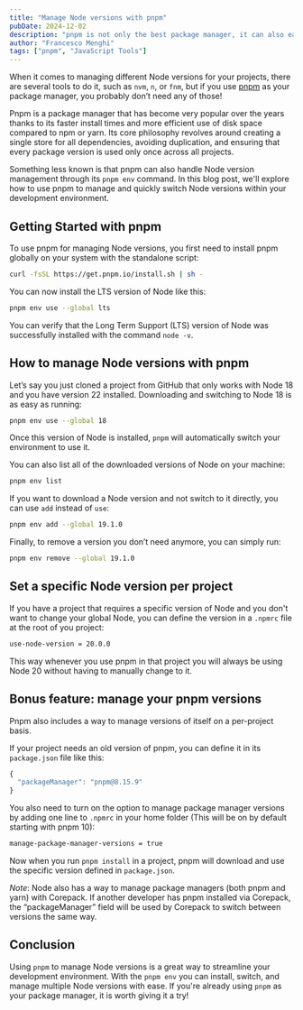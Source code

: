 ```yaml
---
title: "Manage Node versions with pnpm"
pubDate: 2024-12-02
description: "pnpm is not only the best package manager, it can also easily manage Node versions."
author: "Francesco Menghi"
tags: ["pnpm", "JavaScript Tools"]
---
```


When it comes to managing different Node versions for your projects, there are several tools to do it, such as `nvm`, `n`, or `fnm`, but if you use [pnpm](https://pnpm.io) as your package manager, you probably don’t need any of those!

Pnpm is a package manager that has become very popular over the years thanks to its faster install times and more efficient use of disk space compared to npm or yarn. Its core philosophy revolves around creating a single store for all dependencies, avoiding duplication, and ensuring that every package version is used only once across all projects.

Something less known is that pnpm can also handle Node version management through its `pnpm env` command. In this blog post, we'll explore how to use pnpm to manage and quickly switch Node versions within your development environment.

## Getting Started with pnpm

To use pnpm for managing Node versions, you first need to install pnpm globally on your system with the standalone script:

```sh
curl -fsSL https://get.pnpm.io/install.sh | sh -
```

You can now install the LTS version of Node like this:

```sh
pnpm env use --global lts
```

You can verify that the Long Term Support (LTS) version of Node was successfully installed with the command `node -v`.

## How to manage Node versions with pnpm

Let’s say you just cloned a project from GitHub that only works with Node 18 and you have version 22 installed. Downloading and switching to Node 18 is as easy as running:

```sh
pnpm env use --global 18
```

Once this version of Node is installed, `pnpm` will automatically switch your environment to use it.

You can also list all of the downloaded versions of Node on your machine:

```sh
pnpm env list
```

If you want to download a Node version and not switch to it directly, you can use `add` instead of `use`:

```sh
pnpm env add --global 19.1.0
```

Finally, to remove a version you don’t need anymore, you can simply run:

```sh
pnpm env remove --global 19.1.0
```

## Set a specific Node version per project

If you have a project that requires a specific version of Node and you don't want to change your global Node, you can define the version in a `.npmrc` file at the root of you project:

```sh title=".npmrc"
use-node-version = 20.0.0
```

This way whenever you use pnpm in that project you will always be using Node 20 without having to manually change to it.

## Bonus feature: manage your pnpm versions

Pnpm also includes a way to manage versions of itself on a per-project basis.

If your project needs an old version of pnpm, you can define it in its `package.json` file like this:

```js title="package.json"
{
  "packageManager": "pnpm@8.15.9"
}
```

You also need to turn on the option to manage package manager versions by adding one line to `.npmrc` in your home folder (This will be on by default starting with pnpm 10):

```sh title="~/.npmrc"
manage-package-manager-versions = true
```

Now when you run `pnpm install` in a project, pnpm will download and use the specific version defined in `package.json`.

_Note_: Node also has a way to manage package managers (both pnpm and yarn) with Corepack. If another developer has pnpm installed via Corepack, the “packageManager” field will be used by Corepack to switch between versions the same way.

## Conclusion

Using `pnpm` to manage Node versions is a great way to streamline your development environment. With the `pnpm env` you can install, switch, and manage multiple Node versions with ease. If you're already using `pnpm` as your package manager, it is worth giving it a try!

